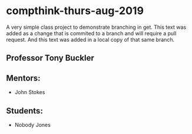 # compthink-thurs-aug-2019
A very simple class project to demonstrate branching in get.
This text was added as a change that is commited to a branch and will require a pull request.
And this text was added in a local copy of that same branch. 

## Professor Tony Buckler

## Mentors:
- John Stokes

## Students:
- Nobody Jones
